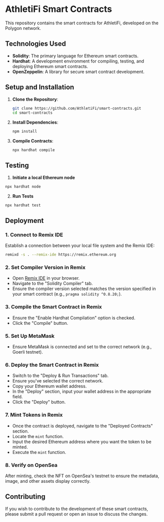 # AthletiFi Smart Contracts

This repository contains the smart contracts for AthletiFi, developed on the Polygon network.

## Technologies Used

- **Solidity**: The primary language for Ethereum smart contracts.
- **Hardhat**: A development environment for compiling, testing, and deploying Ethereum smart contracts.
- **OpenZeppelin**: A library for secure smart contract development.

## Setup and Installation

1. **Clone the Repository**:

   ```bash
   git clone https://github.com/AthletiFi/smart-contracts.git
   cd smart-contracts
   ```

2. **Install Dependencies**:

   ```bash
   npm install
   ```

3. **Compile Contracts**:

   ```bash
   npx hardhat compile
   ```

## Testing

1. **Initiate a local Ethereum node**

```bash
npx hardhat node
```

2. **Run Tests**

```bash
npx hardhat test
```

## Deployment

### 1. Connect to Remix IDE

Establish a connection between your local file system and the Remix IDE:

```bash
remixd -s . --remix-ide https://remix.ethereum.org
```

### 2. Set Compiler Version in Remix

- Open [Remix IDE](https://remix.ethereum.org/#lang=en&optimize=false&runs=200&evmVersion=null&version=soljson-v0.8.20+commit.a1b79de6.js) in your browser. 
- Navigate to the "Solidity Compiler" tab.
- Ensure the compiler version selected matches the version specified in your smart contract (e.g., `pragma solidity ^0.8.20;`).

### 3. Compile the Smart Contract in Remix

- Ensure the "Enable Hardhat Compilation" option is checked.
- Click the "Compile" button.

### 5. Set Up MetaMask

- Ensure MetaMask is connected and set to the correct network (e.g., Goerli testnet).

### 6. Deploy the Smart Contract in Remix

- Switch to the "Deploy & Run Transactions" tab.
- Ensure you've selected the correct network.
- Copy your Ethereum wallet address.
- In the "Deploy" section, input your wallet address in the appropriate field.
- Click the "Deploy" button.

### 7. Mint Tokens in Remix

- Once the contract is deployed, navigate to the "Deployed Contracts" section.
- Locate the `mint` function.
- Input the desired Ethereum address where you want the token to be minted.
- Execute the `mint` function.

### 8. Verify on OpenSea

After minting, check the NFT on OpenSea's testnet to ensure the metadata, image, and other assets display correctly.

## Contributing

If you wish to contribute to the development of these smart contracts, please submit a pull request or open an issue to 
discuss the changes.
